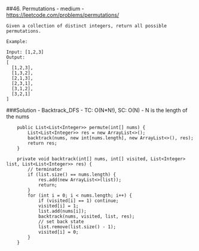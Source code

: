 ##46. Permutations - medium - https://leetcode.com/problems/permutations/
```
Given a collection of distinct integers, return all possible permutations.

Example:

Input: [1,2,3]
Output:
[
  [1,2,3],
  [1,3,2],
  [2,1,3],
  [2,3,1],
  [3,1,2],
  [3,2,1]
]
```
###Solution - Backtrack_DFS - TC: O(N*N!), SC: O(N) - N is the length of the nums
```
    public List<List<Integer>> permute(int[] nums) {
        List<List<Integer>> res = new ArrayList<>();
        backtrack(nums, new int[nums.length], new ArrayList<>(), res);
        return res;
    }

    private void backtrack(int[] nums, int[] visited, List<Integer> list, List<List<Integer>> res) {
        // terminator
        if (list.size() == nums.length) {
            res.add(new ArrayList<>(list));
            return;
        }
        for (int i = 0; i < nums.length; i++) {
            if (visited[i] == 1) continue;
            visited[i] = 1;
            list.add(nums[i]);
            backtrack(nums, visited, list, res);
            // set back state
            list.remove(list.size() - 1);
            visited[i] = 0;
        }
    }
```